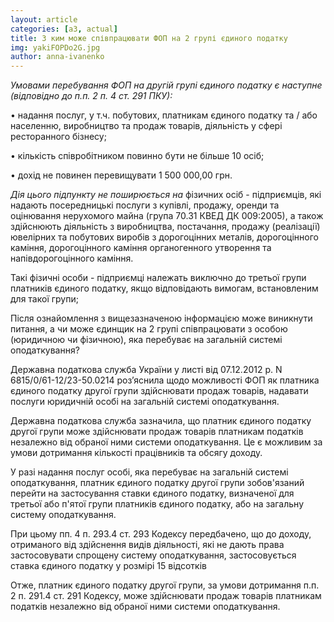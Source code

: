 ```yaml
---
layout: article
categories: [a3, actual]
title: З ким може співпрацювати ФОП на 2 групі єдиного податку
img: yakiFOPDo2G.jpg
author: anna-ivanenko
--- 
```


*Умовами перебування ФОП на другій групі єдиного податку є наступне (відповідно до п.п. 2 п. 4 ст. 291 ПКУ):*

• надання послуг, у т.ч. побутових, платникам єдиного податку та / або населенню, виробництво та продаж товарів, діяльність 
у сфері ресторанного бізнесу;

• кількість співробітником повинно бути не більше 10 осіб;

• дохід не повинен перевищувати 1 500 000,00 грн.

*Дія цього підпункту не поширюється на* фізичних осіб - підприємців, які надають посередницькі послуги з купівлі, продажу, 
оренди та оцінювання нерухомого майна (група 70.31 КВЕД ДК 009:2005), а також здійснюють діяльність з виробництва, постачання,
продажу (реалізації) ювелірних та побутових виробів з дорогоцінних металів, дорогоцінного каміння, дорогоцінного каміння 
органогенного утворення та напівдорогоцінного каміння.

Такі фізичні особи - підприємці належать виключно до третьої групи платників єдиного податку, якщо відповідають вимогам, 
встановленим для такої групи;

Після ознайомлення з вищезазначеною інформацією може виникнути питання, а чи може єдинщик на 2 групі співпрацювати з 
особою (юридичною чи фізичною), яка перебуває на загальній системі оподаткування?

Державна податкова служба України у листі від 07.12.2012 р. N 6815/0/61-12/23-50.0214 роз’яснила щодо можливості ФОП як 
платника єдиного податку другої групи здійснювати продаж товарів, надавати послуги юридичній особі на загальній системі 
оподаткування.

Державна податкова служба зазначила, що платник єдиного податку другої групи може здійснювати продаж товарів платникам 
податків незалежно від обраної ними системи оподаткування. Це є можливим за умови дотримання кількості працівників та обсягу 
доходу.

У разі надання послуг особі, яка перебуває на загальній системі оподаткування, платник єдиного податку другої групи 
зобов'язаний перейти на застосування ставки єдиного податку, визначеної для третьої або п'ятої групи платників єдиного 
податку, або на загальну систему оподаткування.

При цьому пп. 4 п. 293.4 ст. 293 Кодексу передбачено, що до доходу, отриманого від здійснення видів діяльності, які 
не дають права застосовувати спрощену систему оподаткування, застосовується ставка єдиного податку у розмірі 15 відсотків

Отже, платник єдиного податку другої групи, за умови дотримання п.п. 2 п. 291.4 ст. 291 Кодексу, може здійснювати продаж 
товарів платникам податків незалежно від обраної ними системи оподаткування.
